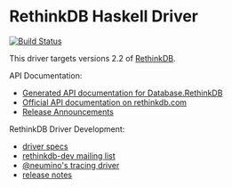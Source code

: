# RethinkDB Haskell Driver #

[![Build Status](https://travis-ci.org/AtnNn/haskell-rethinkdb.svg?branch=master)](https://travis-ci.org/AtnNn/haskell-rethinkdb)

This driver targets versions 2.2 of [RethinkDB](http://rethinkdb.com).

API Documentation:

* [Generated API documentation for Database.RethinkDB](http://hackage.haskell.org/package/rethinkdb/docs/Database-RethinkDB.html)
* [Official API documentation on rethinkdb.com](http://rethinkdb.com/api)
* [Release Announcements](https://github.com/atnnn/haskell-rethinkdb/releases)

RethinkDB Driver Development:

* [driver specs](http://rethinkdb.com/docs/driver-spec/)
* [rethinkdb-dev mailing list](https://groups.google.com/forum/#!forum/rethinkdb-dev)
* [@neumino's tracing driver](https://github.com/neumino/rethinkdb-driver-development)
* [release notes](https://github.com/rethinkdb/rethinkdb/blob/next/NOTES.md)
